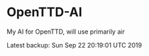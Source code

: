 # OpenTTD-AI
My AI for OpenTTD, will use primarily air

Latest backup: Sun Sep 22 20:19:01 UTC 2019
